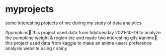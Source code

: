 # myprojects
some interesting projects of me during my study of data analytics

#pumpkins🎃
this project used data from tidytuesday 2021-10-19 to analyze the pumpkine weight & region etc and made two interesting gifs
#anime🎏
this project used data from kaggle to make an anime-users preference analysis website using r shiny
